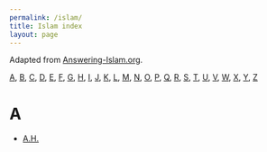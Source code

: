 ```yaml
---
permalink: /islam/
title: Islam index
layout: page
---
```

Adapted from [Answering-Islam.org](https://answering-islam.org/Index/index.html).

[A](#a), [B](#b), [C](#c), [D](#d), [E](#e), [F](#f), [G](#g), [H](#h), [I](#i), [J](#j), [K](#k), [L](#l), [M](#m), [N](#n), [O](#o), [P](#p), [Q](#q), [R](#r), [S](#s), [T](#t), [U](#u), [V](#v), [W](#w), [X](#x), [Y](#y), [Z](#z)

# A

- [A.H.](ah/)
